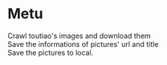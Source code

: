 # Metu
Crawl toutiao's images and download them  
Save the informations of pictures' url and title  
Save the pictures to local.
